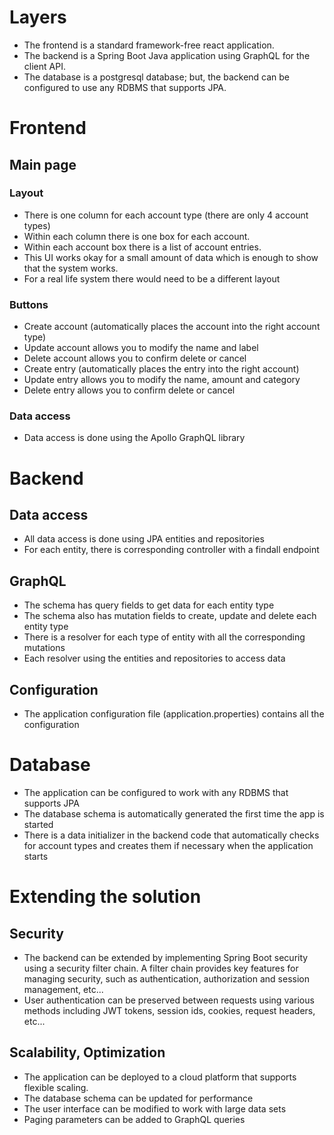 # Layers
- The frontend is a standard framework-free react application.
- The backend is a Spring Boot Java application using GraphQL for the client API.
- The database is a postgresql database; but, the backend can be configured to use any RDBMS that supports JPA.

# Frontend

## Main page

### Layout
- There is one column for each account type (there are only 4 account types)
- Within each column there is one box for each account.
- Within each account box there is a list of account entries.
- This UI works okay for a small amount of data which is enough to show that the system works.
- For a real life system there would need to be a different layout

### Buttons
- Create account (automatically places the account into the right account type)
- Update account allows you to modify the name and label
- Delete account allows you to confirm delete or cancel
- Create entry (automatically places the entry into the right account)
- Update entry allows you to modify the name, amount and category
- Delete entry allows you to confirm delete or cancel

### Data access
- Data access is done using the Apollo GraphQL library

# Backend

## Data access
- All data access is done using JPA entities and repositories
- For each entity, there is corresponding controller with a findall endpoint

## GraphQL
- The schema has query fields to get data for each entity type
- The schema also has mutation fields to create, update and delete each entity type
- There is a resolver for each type of entity with all the corresponding mutations
- Each resolver using the entities and repositories to access data

## Configuration
- The application configuration file (application.properties) contains all the configuration

# Database
- The application can be configured to work with any RDBMS that supports JPA
- The database schema is automatically generated the first time the app is started
- There is a data initializer in the backend code that automatically checks for account types and creates them if necessary when the application starts

# Extending the solution

## Security
- The backend can be extended by implementing Spring Boot security using a security filter chain.  A filter chain provides key features for managing security, such as authentication, authorization and session management, etc...
- User authentication can be preserved between requests using various methods including JWT tokens, session ids, cookies, request headers, etc...

## Scalability, Optimization
- The application can be deployed to a cloud platform that supports flexible scaling.
- The database schema can be updated for performance
- The user interface can be modified to work with large data sets
- Paging parameters can be added to GraphQL queries

